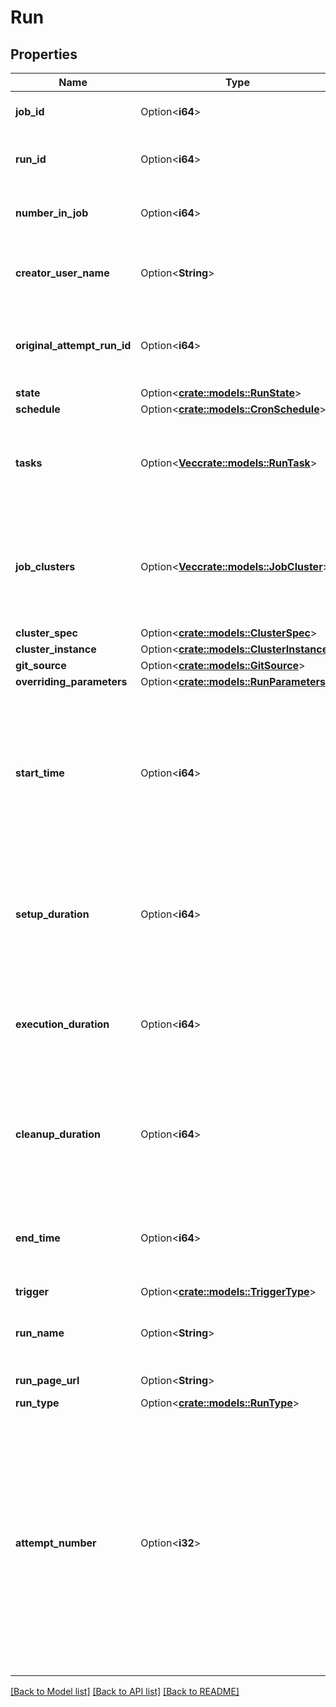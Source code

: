 # Run

## Properties

Name | Type | Description | Notes
------------ | ------------- | ------------- | -------------
**job_id** | Option<**i64**> | The canonical identifier of the job that contains this run. | [optional]
**run_id** | Option<**i64**> | The canonical identifier of the run. This ID is unique across all runs of all jobs. | [optional]
**number_in_job** | Option<**i64**> | A unique identifier for this job run. This is set to the same value as `run_id`. | [optional]
**creator_user_name** | Option<**String**> | The creator user name. This field won’t be included in the response if the user has already been deleted. | [optional]
**original_attempt_run_id** | Option<**i64**> | If this run is a retry of a prior run attempt, this field contains the run_id of the original attempt; otherwise, it is the same as the run_id. | [optional]
**state** | Option<[**crate::models::RunState**](RunState.md)> |  | [optional]
**schedule** | Option<[**crate::models::CronSchedule**](CronSchedule.md)> |  | [optional]
**tasks** | Option<[**Vec<crate::models::RunTask>**](RunTask.md)> | The list of tasks performed by the run. Each task has its own `run_id` which you can use to call `JobsGetOutput` to retrieve the run resutls. | [optional]
**job_clusters** | Option<[**Vec<crate::models::JobCluster>**](JobCluster.md)> | A list of job cluster specifications that can be shared and reused by tasks of this job. Libraries cannot be declared in a shared job cluster. You must declare dependent libraries in task settings. | [optional]
**cluster_spec** | Option<[**crate::models::ClusterSpec**](ClusterSpec.md)> |  | [optional]
**cluster_instance** | Option<[**crate::models::ClusterInstance**](ClusterInstance.md)> |  | [optional]
**git_source** | Option<[**crate::models::GitSource**](GitSource.md)> |  | [optional]
**overriding_parameters** | Option<[**crate::models::RunParameters**](RunParameters.md)> |  | [optional]
**start_time** | Option<**i64**> | The time at which this run was started in epoch milliseconds (milliseconds since 1/1/1970 UTC). This may not be the time when the job task starts executing, for example, if the job is scheduled to run on a new cluster, this is the time the cluster creation call is issued. | [optional]
**setup_duration** | Option<**i64**> | The time it took to set up the cluster in milliseconds. For runs that run on new clusters this is the cluster creation time, for runs that run on existing clusters this time should be very short. | [optional]
**execution_duration** | Option<**i64**> | The time in milliseconds it took to execute the commands in the JAR or notebook until they completed, failed, timed out, were cancelled, or encountered an unexpected error. | [optional]
**cleanup_duration** | Option<**i64**> | The time in milliseconds it took to terminate the cluster and clean up any associated artifacts. The total duration of the run is the sum of the setup_duration, the execution_duration, and the cleanup_duration. | [optional]
**end_time** | Option<**i64**> | The time at which this run ended in epoch milliseconds (milliseconds since 1/1/1970 UTC). This field is set to 0 if the job is still running. | [optional]
**trigger** | Option<[**crate::models::TriggerType**](TriggerType.md)> |  | [optional]
**run_name** | Option<**String**> | An optional name for the run. The maximum allowed length is 4096 bytes in UTF-8 encoding. | [optional][default to Untitled]
**run_page_url** | Option<**String**> | The URL to the detail page of the run. | [optional]
**run_type** | Option<[**crate::models::RunType**](RunType.md)> |  | [optional]
**attempt_number** | Option<**i32**> | The sequence number of this run attempt for a triggered job run. The initial attempt of a run has an attempt_number of 0\\. If the initial run attempt fails, and the job has a retry policy (`max_retries` \\> 0), subsequent runs are created with an `original_attempt_run_id` of the original attempt’s ID and an incrementing `attempt_number`. Runs are retried only until they succeed, and the maximum `attempt_number` is the same as the `max_retries` value for the job. | [optional]

[[Back to Model list]](../README.md#documentation-for-models) [[Back to API list]](../README.md#documentation-for-api-endpoints) [[Back to README]](../README.md)


